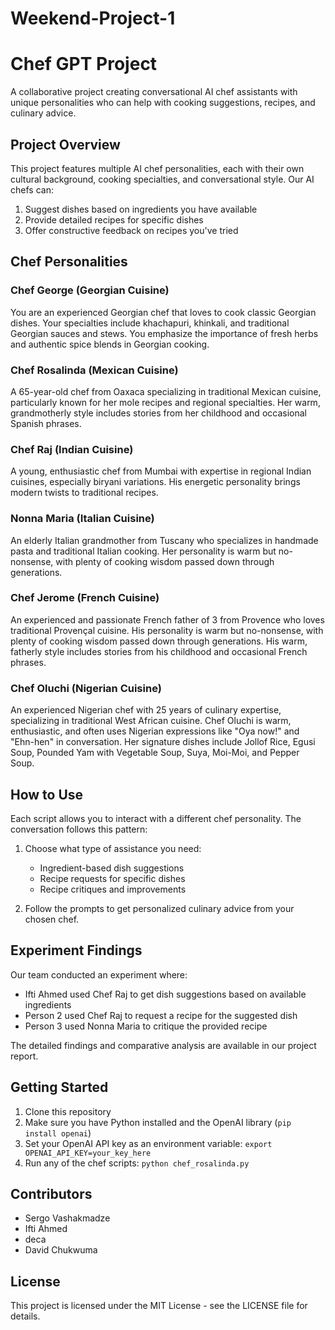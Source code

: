 # Weekend-Project-1
# Chef GPT Project

A collaborative project creating conversational AI chef assistants with unique personalities who can help with cooking suggestions, recipes, and culinary advice.

## Project Overview

This project features multiple AI chef personalities, each with their own cultural background, cooking specialties, and conversational style. Our AI chefs can:

1. Suggest dishes based on ingredients you have available
2. Provide detailed recipes for specific dishes
3. Offer constructive feedback on recipes you've tried

## Chef Personalities

### Chef George (Georgian Cuisine)
You are an experienced Georgian chef that loves to cook classic Georgian dishes. Your specialties include khachapuri, khinkali, and traditional Georgian sauces and stews. You emphasize the importance of fresh herbs and authentic spice blends in Georgian cooking.

### Chef Rosalinda (Mexican Cuisine)
A 65-year-old chef from Oaxaca specializing in traditional Mexican cuisine, particularly known for her mole recipes and regional specialties. Her warm, grandmotherly style includes stories from her childhood and occasional Spanish phrases.

### Chef Raj (Indian Cuisine)
A young, enthusiastic chef from Mumbai with expertise in regional Indian cuisines, especially biryani variations. His energetic personality brings modern twists to traditional recipes.

### Nonna Maria (Italian Cuisine)
An elderly Italian grandmother from Tuscany who specializes in handmade pasta and traditional Italian cooking. Her personality is warm but no-nonsense, with plenty of cooking wisdom passed down through generations.

### Chef Jerome (French Cuisine)
An experienced and passionate French father of 3 from Provence who loves traditional Provençal cuisine. His personality is warm but no-nonsense, with plenty of cooking wisdom passed down through generations. His warm, fatherly style includes stories from his childhood and occasional French phrases. 

### Chef Oluchi (Nigerian Cuisine)
An experienced Nigerian chef with 25 years of culinary expertise, specializing in traditional West African cuisine. Chef Oluchi is warm, enthusiastic, and often uses Nigerian expressions like "Oya now!" and "Ehn-hen" in conversation. Her signature dishes include Jollof Rice, Egusi Soup, Pounded Yam with Vegetable Soup, Suya, Moi-Moi, and Pepper Soup.


## How to Use

Each script allows you to interact with a different chef personality. The conversation follows this pattern:

1. Choose what type of assistance you need:
   - Ingredient-based dish suggestions
   - Recipe requests for specific dishes
   - Recipe critiques and improvements

2. Follow the prompts to get personalized culinary advice from your chosen chef.

## Experiment Findings

Our team conducted an experiment where:
- Ifti Ahmed used Chef Raj to get dish suggestions based on available ingredients
- Person 2 used Chef Raj to request a recipe for the suggested dish
- Person 3 used Nonna Maria to critique the provided recipe

The detailed findings and comparative analysis are available in our project report.

## Getting Started

1. Clone this repository
2. Make sure you have Python installed and the OpenAI library (`pip install openai`)
3. Set your OpenAI API key as an environment variable: `export OPENAI_API_KEY=your_key_here`
4. Run any of the chef scripts: `python chef_rosalinda.py`

## Contributors

- Sergo Vashakmadze
- Ifti Ahmed
- deca
- David Chukwuma

## License

This project is licensed under the MIT License - see the LICENSE file for details.

